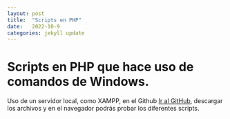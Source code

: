 ```yaml
---
layout: post
title:  "Scripts en PHP"
date:   2022-10-9
categories: jekyll update
---
```


# Scripts en PHP que hace uso de comandos de Windows.

Uso de un servidor local, como XAMPP, en el Github <a href="https://github.com/TripleYei/windows_cmd_php"> Ir al GitHub</a>, descargar los archivos y en el navegador podrás
probar los diferentes scripts.

